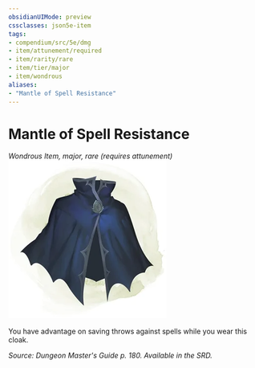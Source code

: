 ```yaml
---
obsidianUIMode: preview
cssclasses: json5e-item
tags:
- compendium/src/5e/dmg
- item/attunement/required
- item/rarity/rare
- item/tier/major
- item/wondrous
aliases: 
- "Mantle of Spell Resistance"
---
```

# Mantle of Spell Resistance
*Wondrous Item, major, rare (requires attunement)*  
![](4-Resources/Compendium/items/img/mantle-of-spell-resistance.webp#right)  


You have advantage on saving throws against spells while you wear this cloak.

*Source: Dungeon Master's Guide p. 180. Available in the SRD.*